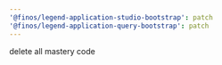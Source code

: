 ```yaml
---
'@finos/legend-application-studio-bootstrap': patch
'@finos/legend-application-query-bootstrap': patch
---
```


delete all mastery code
